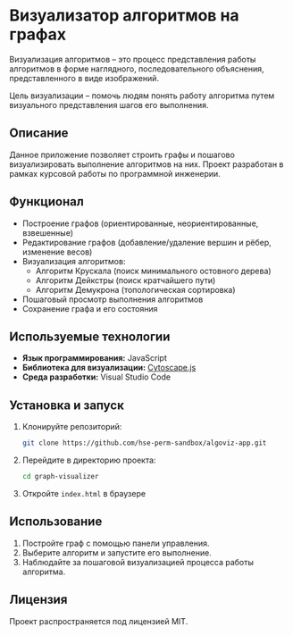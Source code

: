 # Визуализатор алгоритмов на графах
Визуализация алгоритмов – это процесс представления работы алгоритмов в форме наглядного, последовательного объяснения, представленного в виде изображений. 

Цель визуализации – помочь людям понять работу алгоритма путем визуального представления шагов его выполнения.

## Описание
Данное приложение позволяет строить графы и пошагово визуализировать выполнение алгоритмов на них. Проект разработан в рамках курсовой работы по программной инженерии.

## Функционал
- Построение графов (ориентированные, неориентированные, взвешенные)
- Редактирование графов (добавление/удаление вершин и рёбер, изменение весов)
- Визуализация алгоритмов:
  - Алгоритм Крускала (поиск минимального остовного дерева)
  - Алгоритм Дейкстры (поиск кратчайшего пути)
  - Алгоритм Демукрона (топологическая сортировка)
- Пошаговый просмотр выполнения алгоритмов
- Сохранение графа и его состояния

## Используемые технологии
- **Язык программирования:** JavaScript
- **Библиотека для визуализации:** [Cytoscape.js](https://js.cytoscape.org/)
- **Среда разработки:** Visual Studio Code

## Установка и запуск
1. Клонируйте репозиторий:
   ```bash
   git clone https://github.com/hse-perm-sandbox/algoviz-app.git
   ```
2. Перейдите в директорию проекта:
   ```bash
   cd graph-visualizer
   ```
3. Откройте `index.html` в браузере

## Использование
1. Постройте граф с помощью панели управления.
2. Выберите алгоритм и запустите его выполнение.
3. Наблюдайте за пошаговой визуализацией процесса работы алгоритма.

## Лицензия
Проект распространяется под лицензией MIT.
